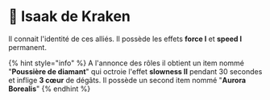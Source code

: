 # 🌊 Isaak de Kraken

Il connait l'identité de ces alliés.                                                                                                                                                                                                                                                                                        Il possède les effets **force I** et **speed I** permanent.

{% hint style="info" %}
A l'annonce des rôles il obtient un item nommé "**Poussière de diamant**" qui octroie l'effet **slowness II** pendant 30 secondes et inflige **3 cœur** de dégâts. Il possède un second item nommé "**Aurora Borealis**"
{% endhint %}
